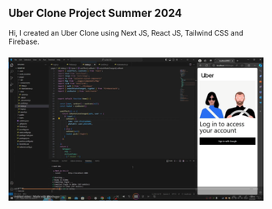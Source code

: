 ## Uber Clone Project Summer 2024

Hi, I created an Uber Clone using Next JS, React JS, Tailwind CSS and Firebase.

### [![Watch the video](https://raw.githubusercontent.com/Sujoy-Barua/su24p1UCvid/main/Screenshot%20(2).png)](https://raw.githubusercontent.com/Sujoy-Barua/su24p1UCvid/main/Project%20Demo%20Video.mp4)
